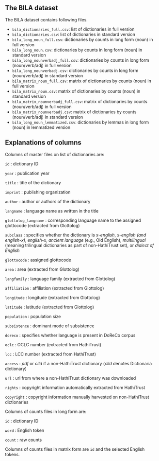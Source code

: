 ## The BILA dataset

The BILA dataset contains following files. 

  * `bila_dictionaries_full.csv`: list of dictionaries in full version
  * `bila_dictionaries.csv`: list of dictionaries in standard version
  * `bila_long_noun_full.csv`:  dictionaries by counts in long form (noun) in full version
  * `bila_long_noun.csv`:  dictionaries by counts in long form (noun) in standard version
  * `bila_long_nounverbadj_full.csv`:  dictionaries by counts in long form (noun/verb/adj) in full version
  * `bila_long_nounverbadj.csv`:  dictionaries by counts in long form (noun/verb/adj) in standard version
  * `bila_matrix_noun_full.csv`: matrix of dictionaries by counts (noun) in full version
  * `bila_matrix_noun.csv`: matrix of dictionaries by counts (noun) in standard version
  * `bila_matrix_nounverbadj_full.csv`: matrix of dictionaries by counts (noun/verb/adj) in full version
  * `bila_matrix_nounverbadj.csv`: matrix of dictionaries by counts (noun/verb/adj) in standard version
  * `bila_long_noun_lemmatized.csv`: dictionaries by lemmas in long form (noun) in lemmatized version
  
## Explanations of columns
  
Columns of master files on list of dictionaries are:

  `id` : dictionary ID
  
  `year` : publication year
  
  `title` : title of the dictionary
  
  `imprint` : publishing organization
  
  `author` : author or authors of the dictionary
  
  `langname` : language name as written in the title
  
  `glottolog_langname` : corresponding language name to the assigned glottocode (extracted from Glottolog)
  
  `subclass` : specifies whether the dictionary is *x-english*, *x-english (and english-x)*, *english-x*, *ancient language* (e.g., Old English), *multilingual* (meaning trilingual dictionaries as part of non-HathiTrust set), or *dialect of English*
  
  `glottocode` : assigned glottocode
  
  `area` : area (extracted from Glottolog)
  
  `langfamily` : language family (extracted from Glottolog)
  
  `affiliation` : affiliation (extracted from Glottolog)
  
  `longitude` : longitude (extracted from Glottolog)
  
  `latitude` : latitude (extracted from Glottolog)
  
  `population` : population size
  
  `subsistence` : dominant mode of subsistence
  
  `doreco` : specifies whether language is present in DoReCo corpus
  
  `oclc` : OCLC number (extracted from HathiTrust)
  
  `lcc` : LCC number (extracted from HathiTrust)
  
  `access` : *pdf* or *clld* if a non-HathiTrust dictionary (*clld* denotes Dictionaria dictionary)
  
  `url` : url from where a non-HathiTrust dictionary was downloaded
  
  `rights` : copyright information automatically extracted from HathiTrust
  
  `copyright` : copyright information manually harvested on non-HathiTrust dictionaries
  
Columns of counts files in long form are:
  
  `id` : dictionary ID
  
  `word` : English token
  
  `count` : raw counts

Columns of counts files in matrix form are `id` and the selected English tokens.
